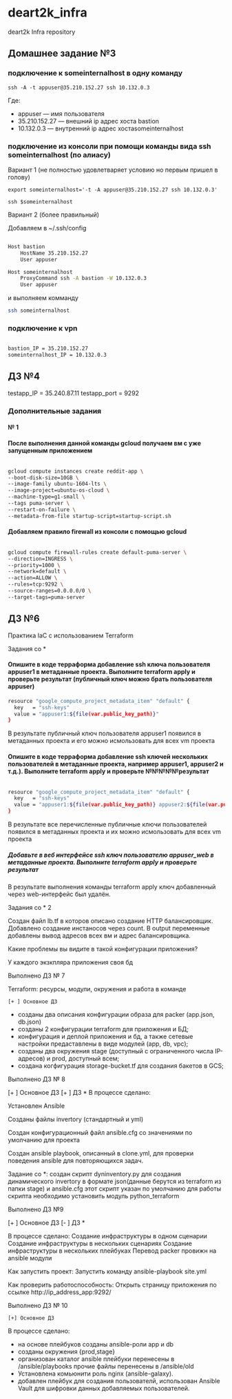 # deart2k_infra
deart2k Infra repository


## Домашнее задание №3  

### подключение к someinternalhost в одну команду   

```ssh -A -t appuser@35.210.152.27 ssh 10.132.0.3 ```  

Где:  
- appuser — имя пользователя  
- 35.210.152.27 —  внешний ip адрес хоста bastion  
- 10.132.0.3  — внутренний ip адрес хостаsomeinternalhost  

### подключение из консоли при помощи команды вида ssh someinternalhost (по алиасу)

Вариант 1 (не полностью удовлетваряет условию но первым пришел в голову)

```
export someinternalhost='-t -A appuser@35.210.152.27 ssh 10.132.0.3'

ssh $someinternalhost
```

Вариант 2 (более правильный)

Добавляем в ~/.ssh/config  

```bash

Host bastion
    HostName 35.210.152.27
    User appuser

Host someinternalhost
    ProxyCommand ssh -A bastion -W 10.132.0.3 
    User appuser

```

и выполняем комманду 
```bash
ssh someinternalhost
```

### подключение к vpn  

```bash

bastion_IP = 35.210.152.27
someinternalhost_IP = 10.132.0.3

```
## ДЗ №4  

testapp_IP = 35.240.87.11
testapp_port = 9292


### Дополнительные задания  

#### № 1 
#### После выполнения данной команды gcloud получаем вм с уже запущенным приложением  

```bash

gcloud compute instances create reddit-app \
--boot-disk-size=10GB \
--image-family ubuntu-1604-lts \
--image-project=ubuntu-os-cloud \
--machine-type=g1-small \
--tags puma-server \
--restart-on-failure \
--metadata-from-file startup-script=startup-script.sh

```

#### Добавляем правило firewall из консоли с помощью gcloud

```bash

gcloud compute firewall-rules create default-puma-server \
--direction=INGRESS \
--priority=1000 \
--network=default \
--action=ALLOW \
--rules=tcp:9292 \
--source-ranges=0.0.0.0/0 \
--target-tags=puma-server

```


## ДЗ №6 

Практика IaC с использованием Terraform

Задания со *

#### Опишите в коде терраформа добавление ssh ключа пользователя appuser1 в метаданные проекта. Выполните terraform apply и проверьте результат (публичный ключ можно брать пользователя appuser)  

```bash
resource "google_compute_project_metadata_item" "default" {
  key   = "ssh-keys"
  value = "appuser1:${file(var.public_key_path)}"
}

```

В результате публичный ключ пользователя appuser1 появился в метаданных проекта и его можно исмользовать для всех vm проекта



#### Опишите в коде терраформа добавление ssh ключей нескольких пользователей в метаданные проекта, например appuser1, appuser2 и т.д.). Выполните terraform apply и проверьте №№№№№результат

```bash

resource "google_compute_project_metadata_item" "default" {
  key   = "ssh-keys"
  value = "appuser1:${file(var.public_key_path)} appuser2:${file(var.public_key_path)} appuser3:${file(var.public_key_path)}"
}

```

В результате все перечисленные публичные ключи пользователей появился в метаданных проекта и их можно исмользовать для всех vm проекта

##### Добавьте в веб интерфейсе ssh ключ пользователю appuser_web в метаданные проекта. Выполните terraform apply и проверьте результат

В результате выполнения команды terraform apply ключ добавленный через web-интерфейс был удалён.

Задания со * 2

Создан файл lb.tf в которов описано создание HTTP балансировщик. Добавлено создание инстаносов через count. В  output  переменные добавлены вывод адресов всех вм и адрес балансировщика.

Какие проблемы вы видите в такой конфигурации приложения?

У каждого экзкпляра приложения своя бд




Выполнено ДЗ № 7

Terraform: ресурсы, модули, окружения и работа в команде

    [+ ] Основное ДЗ

- созданы два описания конфигурации образа для packer (app.json, db.json)
- созданы 2 конфигурации terraform для приложения и БД;
- конфигурация и деплой приложения и бд, а также сетевые настройки предаставлены в виде модулей (app, db, vpc);
- созданы два окружения stage (доступный с ограниченного числа IP-адресов) и prod, доступный всем;
- создана когфигурация storage-bucket.tf для создания бакетов в GCS;


Выполнено ДЗ № 8

[+ ] Основное ДЗ
[+ ] ДЗ *
В процессе сделано:

Установлен Ansible 

Созданы файлы invertory (стандартный и yml)

Создан конфигурационный файл ansible.cfg со значениями по умолчанию для проекта

Создан ansible playbook, описанный в clone.yml, для проверки поведения ansible для повторяющихся задач.

Задание со *:
создан скрипт dyninventory.py для создания динамического invertory в формате json(данные берутся из terraform из папки stage) и ansible.cfg этот скрипт указан по умолчанию
для работы скрипта необходимо установить модуль python_terraform


Выполнено ДЗ №9

[+ ] Основное ДЗ
[- ] ДЗ *

В процессе сделано:
Создание инфраструктуры в одном сценарии
Создание инфраструктуры в нескольких сценариях
Создание инфраструктуры в нескольких плейбуках
Перевод packer провижн на ansible модули

Как запустить проект:
Запустить команду
ansible-playbook site.yml

Как проверить работоспособность:
Открыть страницу приложения по ссылке http://ip_address_app:9292/

Выполнено ДЗ № 10

    [+] Основное ДЗ

В процессе сделано:


  - на основе плейбуков созданы ansible-роли app и db  
  - созданы окружения {prod,stage}
  - организован каталог ansible
        плейбуки перенесены в /ansible/playbooks
        прочие файлы перенесены в /ansible/old
  - Установлена комьюнити роль nginx (ansible-galaxy).
  - добавлен плейбук для создания пользователй, использован Ansible Vault для шифровки данных добавляемых пользователей.
